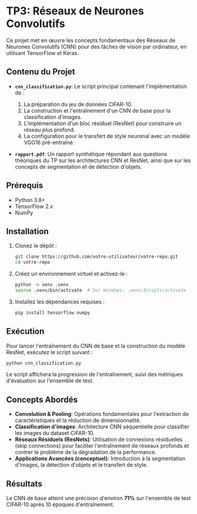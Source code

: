 # TP3: Réseaux de Neurones Convolutifs

Ce projet met en œuvre les concepts fondamentaux des Réseaux de Neurones Convolutifs (CNN) pour des tâches de vision par ordinateur, en utilisant TensorFlow et Keras.

## Contenu du Projet

- **`cnn_classification.py`**: Le script principal contenant l'implémentation de :
  1.  La préparation du jeu de données CIFAR-10.
  2.  La construction et l'entraînement d'un CNN de base pour la classification d'images.
  3.  L'implémentation d'un bloc résiduel (ResNet) pour construire un réseau plus profond.
  4.  La configuration pour le transfert de style neuronal avec un modèle VGG16 pré-entraîné.

- **`rapport.pdf`**: Un rapport synthétique répondant aux questions théoriques du TP sur les architectures CNN et ResNet, ainsi que sur les concepts de segmentation et de détection d'objets.

## Prérequis

- Python 3.8+
- TensorFlow 2.x
- NumPy

## Installation

1.  Clonez le dépôt :
    ```bash
    git clone https://github.com/votre-utilisateur/votre-repo.git
    cd votre-repo
    ```

2.  Créez un environnement virtuel et activez-le :
    ```bash
    python -m venv .venv
    source .venv/bin/activate  # Sur Windows: .venv\Scripts\activate
    ```

3.  Installez les dépendances requises :
    ```bash
    pip install tensorflow numpy
    ```

## Exécution

Pour lancer l'entraînement du CNN de base et la construction du modèle ResNet, exécutez le script suivant :
```bash
python cnn_classification.py
```
Le script affichera la progression de l'entraînement, suivi des métriques d'évaluation sur l'ensemble de test.

## Concepts Abordés

- **Convolution & Pooling**: Opérations fondamentales pour l'extraction de caractéristiques et la réduction de dimensionnalité.
- **Classification d'images**: Architecture CNN séquentielle pour classifier les images du dataset CIFAR-10.
- **Réseaux Résiduels (ResNets)**: Utilisation de connexions résiduelles (skip connections) pour faciliter l'entraînement de réseaux profonds et contrer le problème de la dégradation de la performance.
- **Applications Avancées (conceptuel)**: Introduction à la segmentation d'images, la détection d'objets et le transfert de style.

## Résultats

Le CNN de base atteint une précision d'environ **71%** sur l'ensemble de test CIFAR-10 après 10 époques d'entraînement.